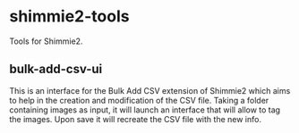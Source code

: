 # shimmie2-tools
Tools for Shimmie2.

## bulk-add-csv-ui
This is an interface for the Bulk Add CSV extension of Shimmie2 which aims to
help in the creation and modification of the CSV file. Taking a folder
containing images as input, it will launch an interface that will allow to tag
the images. Upon save it will recreate the CSV file with the new info.

